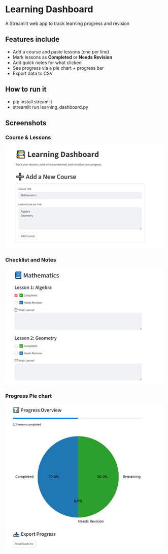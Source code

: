 # Learning Dashboard
A Streamlit web app to track learning progress and revision

## Features include
- Add a course and paste lessons (one per line)
- Mark lessons as **Completed** or **Needs Revision**
- Add quick notes for what clicked
- See progress via a pie chart + progress bar
- Export data to CSV
  
## How to run it
- pip install streamlit
- streamlit run learning_dashboard.py
  
## Screenshots

### Course & Lessons
<img src="image 3.JPG" alt="Progress and charts" width="500"/>

### Checklist and Notes
<img src="Image 1.JPG" alt="Progress and charts" width="500"/>

### Progress Pie chart
<img src="image2.JPG" alt="Progress and charts" width="500"/>
